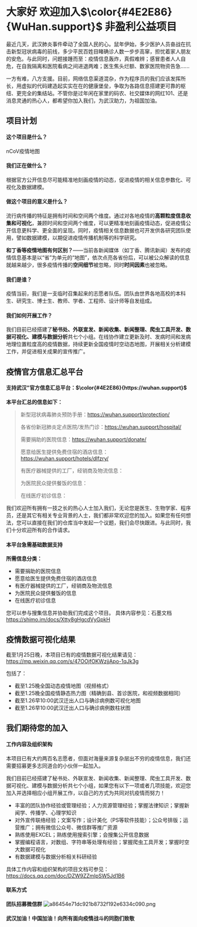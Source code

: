 # 大家好 欢迎加入$\color{#4E2E86}{WuHan.support}$ 非盈利公益项目



最近几天，武汉肺炎事件牵动了全国人民的心。鼠年伊始，多少医护人员奋战在抗击新型冠状病毒的前线，多少平民百姓目睹确诊人数一步步高窜，担忧着家人朋友的安危。与此同时，问题接踵而至：疫情信息轰炸，真假难辨；感冒患者人人自危，在自我隔离和医院看病之间进退两难；医生焦头烂额、数家医院物资告急......

一方有难，八方支援。目前，网络信息渠道混杂，作为程序员的我们应该发挥所长，用虚拟的代码建造起实实在在的健康堡垒，争取为各路信息搭建更可靠的枢纽、更完全的集结站。不管你是过年闲在家里的码农、社交媒体的网红101、还是消息灵通的热心人，都希望你加入我们，为武汉助力，为祖国加油。

## 项目计划
#### 这个项目是什么？
nCoV疫情地图
#### 我们正在做什么？
根据官方公开信息尽可能精准地刻画疫情的动态，促进疫情的相关信息参数化、可视化及数据建模。
#### 做这个项目的意义是什么？
流行病传播的特征是拥有时间和空间两个维度。通过对各地疫情的**高颗粒度信息收集和可视化**，兼顾时间和空间两个维度，可以更精准地刻画疫情动态，促进疫情公开信息更科学、更全面的呈现。同时，疫情相关信息数据也可开发供各研究团队使用，譬如数据建模，以期促进疫情传播机制等的科学研究。

**和丁香等疫情地图有何区别？**——当前各新闻媒体（如丁香、腾讯新闻）发布的疫情信息基本是以“省”为单元的“地图”，依次点亮各省份后，可以被公众解读的信息就越来越少，很多疫情传播的**空间细节**被忽略，同时**时间因素**也被忽略。
#### 我们是谁？
疫情当前，我们是一支临时召集起来的志愿者队伍。团队由世界各地高校的本科生、研究生、博士生、教师、学者、工程师、设计师等自发组成。

#### 我们如何开展工作？
我们目前已经搭建了**秘书处、外联宣发、新闻收集、新闻整理、爬虫工具开发、数据可视化、建模与数据分析**共七个小组。在线协作建立更新及时、发病时间和发病地理位置粒度高的疫情数据，持续更新全国疫情时空动态地图，开展相关分析建模工作，并促进相关成果的宣传推广。

## 疫情官方信息汇总平台

#### 支持武汉"官方信息汇总平台：$\color{#4E2E86}{https://wuhan.support}$

**本平台汇总的信息如下：**

>新型冠状病毒肺炎预防手册：https://wuhan.support/protection/
>
>各省份新冠肺炎定点医院/发热门诊：https://wuhan.support/hospital/
>
>需要捐助的医院信息：https://wuhan.support/donate/
>
>愿意给医生提供免费住宿的酒店信息： https://wuhan.support/hotels/dlfzry/
>
>有医疗器械提供的工厂，经销商及物流信息：
>
>为医院民众提供餐饭的信息：
>
>在线医疗初诊信息：

我们欢迎所有拥有一技之长的热心人士加入我们，无论您是医生、生物学家、程序员，还是其它有相关专业背景的人士，我们都非常欢迎您的加入。如果您有任何想法，您可以直接在我们的仓库当中发起一个议题，我们会尽快跟进。与此同时，我们十分欢迎所有的合作请求。

#### 本平台急需基础数据支持
**所需信息分类：**
- 需要捐助的医院信息
- 愿意给医生提供免费住宿的酒店信息
- 有医疗器械提供的工厂，经销商及物流信息
- 为医院民众提供餐饭的信息
- 在线医疗初诊信息

您可以参与搜集信息并协助我们完成这个项目。
具体内容参见：石墨文档 https://shimo.im/docs/Xtty8gHgcdVyGpkH 


## 疫情数据可视化结果
截至1月25日晚，本项目已有的疫情数据可视化结果请见：https://mp.weixin.qq.com/s/47OOjfOKWzjjApo-1qJk3g

包括了：
- 截至1.25晚全国动态疫情地图（视频格式）
- 截至1.25晚全国疫情静态热力图（精确到县、首诊医院，和视频数据相同）
- 截至1.26早10:00武汉迁出人口与确诊病例数可视化地图
- 截至1.26早10:00武汉迁出人口与确诊病例数柱状图
## 我们期待您的加入

#### 工作内容及组织架构
本项目已有大约两百名志愿者，但面对海量来源复杂层出不穷的疫情信息，我们还需要招募更多志同道合的小伙伴一起加入。

我们目前已经搭建了秘书处、外联宣发、新闻收集、新闻整理、爬虫工具开发、数据可视化、建模与数据分析共七个小组，如果您有以下一项或者几项技能，欢迎您加入并选择相应小组开展工作，以自己的方式为共同对抗疫情而努力！
- 丰富的团队协作经验或管理经验；人力资源管理经验；掌握法律知识；掌握新闻学、传播学、心理学知识
- 对外宣传联络经验；文案写作；设计美化（PS等软件技能）；公众号排版；运营推广；拥有微信公众号、微信群等推广资源
- 熟练使用EXCEL；熟练使用搜索引擎；会搜集公开信息数据
- 掌握编程语言，对数组、字符串等处理有经验；掌握爬虫工具开发；掌握时空大数据可视化
- 有数据建模与数据分析相关科研经验

具体工作内容和组织架构的项目文档可参见：https://docs.qq.com/doc/DZW9ZZmlpSW5Jd1B6 
#### 联系方式
 **团队招募微信群**
![a86454e71dc921b8732f192e6334c090.png](en-resource://database/566:0)

#### 武汉加油！中国加油！向所有面向疫情战斗的同胞们致敬



